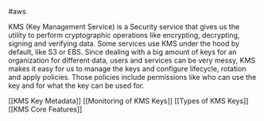 #aws 

KMS (Key Management Service) is a Security service that gives us the utility to perform cryptographic operations like encrypting, decrypting, signing and verifying data. Some services use KMS under the hood by default, like S3 or EBS. Since dealing with a big amount of keys for an organization for different data, users and services can be very messy, KMS makes it easy for us to manage the keys and configure lifecycle, rotation and apply policies. Those policies include permissions like who can use the key and for what the key can be used for.


[[KMS Key Metadata]]
[[Monitoring of KMS Keys]]
[[Types of KMS Keys]]
[[KMS Core Features]]